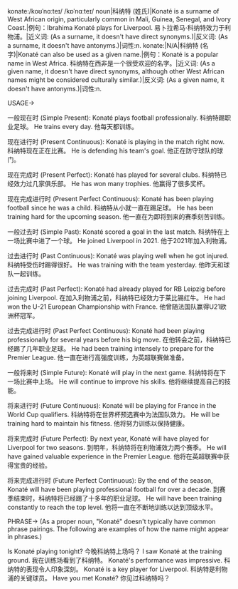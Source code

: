 konate:/koʊˈnɑːteɪ/ /kɒˈnɑːteɪ/
noun|科纳特 (姓氏)|Konaté is a surname of West African origin, particularly common in Mali, Guinea, Senegal, and Ivory Coast.|例句：Ibrahima Konaté plays for Liverpool.  易卜拉希马·科纳特效力于利物浦。|近义词: (As a surname, it doesn't have direct synonyms.)|反义词: (As a surname, it doesn't have antonyms.)|词性:n.
konate:|N/A|科纳特 (名字)|Konaté can also be used as a given name.|例句：Konaté is a popular name in West Africa. 科纳特在西非是一个很受欢迎的名字。|近义词: (As a given name, it doesn't have direct synonyms, although other West African names might be considered culturally similar.)|反义词: (As a given name, it doesn't have antonyms.)|词性:n.


USAGE->

一般现在时 (Simple Present):
Konaté plays football professionally. 科纳特踢职业足球。
He trains every day. 他每天都训练。

现在进行时 (Present Continuous):
Konaté is playing in the match right now. 科纳特现在正在比赛。
He is defending his team's goal. 他正在防守球队的球门。


现在完成时 (Present Perfect):
Konaté has played for several clubs. 科纳特已经效力过几家俱乐部。
He has won many trophies. 他赢得了很多奖杯。


现在完成进行时 (Present Perfect Continuous):
Konaté has been playing football since he was a child. 科纳特从小就一直在踢足球。
He has been training hard for the upcoming season.  他一直在为即将到来的赛季刻苦训练。


一般过去时 (Simple Past):
Konaté scored a goal in the last match.  科纳特在上一场比赛中进了一个球。
He joined Liverpool in 2021. 他于2021年加入利物浦。


过去进行时 (Past Continuous):
Konaté was playing well when he got injured.  科纳特受伤时踢得很好。
He was training with the team yesterday. 他昨天和球队一起训练。


过去完成时 (Past Perfect):
Konaté had already played for RB Leipzig before joining Liverpool. 在加入利物浦之前，科纳特已经效力于莱比锡红牛。
He had won the U-21 European Championship with France. 他曾随法国队赢得U21欧洲杯冠军。


过去完成进行时 (Past Perfect Continuous):
Konaté had been playing professionally for several years before his big move. 在他转会之前，科纳特已经踢了几年职业足球。
He had been training intensely to prepare for the Premier League. 他一直在进行高强度训练，为英超联赛做准备。


一般将来时 (Simple Future):
Konaté will play in the next game. 科纳特将在下一场比赛中上场。
He will continue to improve his skills. 他将继续提高自己的技能。


将来进行时 (Future Continuous):
Konaté will be playing for France in the World Cup qualifiers. 科纳特将在世界杯预选赛中为法国队效力。
He will be training hard to maintain his fitness. 他将努力训练以保持健康。


将来完成时 (Future Perfect):
By next year, Konaté will have played for Liverpool for two seasons. 到明年，科纳特将在利物浦效力两个赛季。
He will have gained valuable experience in the Premier League.  他将在英超联赛中获得宝贵的经验。


将来完成进行时 (Future Perfect Continuous):
By the end of the season, Konaté will have been playing professional football for over a decade. 到赛季结束时，科纳特将已经踢了十多年的职业足球。
He will have been training constantly to reach the top level. 他将一直在不断地训练以达到顶级水平。



PHRASE->
(As a proper noun, "Konaté" doesn't typically have common phrase pairings.  The following are examples of how the name might appear in phrases.)

Is Konaté playing tonight? 今晚科纳特上场吗？
I saw Konaté at the training ground. 我在训练场看到了科纳特。
Konaté's performance was impressive. 科纳特的表现令人印象深刻。
Konaté is a key player for Liverpool. 科纳特是利物浦的关键球员。
Have you met Konaté? 你见过科纳特吗？
